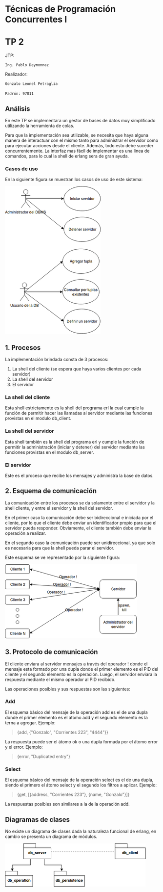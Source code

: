 

# Técnicas de Programación Concurrentes I
# TP 2 

JTP:

    Ing. Pablo Deymonnaz

Realizador:
 
    Gonzalo Leonel Petraglia

    Padrón: 97811



## Análisis

En este TP se implementara un gestor de bases de datos muy simplificado utilizando la herramienta de colas.

Para que la implementación sea utilizable, se necesita que haya alguna manera de interactuar con el mismo tanto para administrar el servidor como para ejecutar acciones desde el cliente. Además, todo esto debe suceder concurrentemente. La interfaz mas fácil de implementar es una linea de comandos, para lo cual la shell de erlang sera de gran ayuda. 

### Casos de uso

En la siguiente figura se muestran los casos de uso de este sistema:

![alt text](./casos_de_uso.png)



## 1. Procesos
La implementación brindada consta de 3 procesos:

 1. La shell del cliente (se espera que haya varios clientes por cada servidor)
 1. La shell del servidor
 1. El servidor

### La shell del cliente

Esta shell estrictamente es la shell del programa erl la cual cumple la función de permitir hacer las llamadas al servidor mediante las funciones provistas en el modulo db_client.


### La shell del servidor

Esta shell también es la shell del programa erl y cumple la función de permitir la administración (iniciar y detener) del servidor mediante las funciones provistas en el modulo db_server.

### El servidor

Este es el proceso que recibe los mensajes y administra la base de datos.


## 2. Esquema de comunicación

La comunicación entre los procesos se da solamente entre el servidor y la shell cliente, y entre el servidor y la shell del servidor.

En el primer caso la comunicación debe ser bidireccional e iniciada por el cliente, por lo que el cliente debe enviar un identificador propio para que el servidor pueda responder. Obviamente, el cliente también debe enviar la operación a realizar.

En el segundo caso la comunicación puede ser unidireccional, ya que solo es necesaria para que la shell pueda parar el servidor.

Este esquema se ve representado por la siguiente figura:

![alt text](./Procesos.png)

## 3. Protocolo de comunicación

El cliente enviara al servidor mensajes a través del operador ! donde el mensaje esta formado por una dupla donde el primer elemento es el PID del cliente y el segundo elemento es la operación. Luego, el servidor enviara la respuesta mediante el mismo operador al PID recibido.

Las operaciones posibles y sus respuestas son las siguientes:

### Add

El esquema básico del mensaje de la operación add es el de una dupla donde el primer elemento es el átomo add y el segundo elemento es la terna a agregar.
Ejemplo:

> {add, {"Gonzalo", "Corrientes 223", "4444"}}

La respuesta puede ser el átomo ok o una dupla formada por el átomo error y el error.
Ejemplo:

> {error, "Duplicated entry"}

### Select

El esquema básico del mensaje de la operación select es el de una dupla, siendo el primero el átomo select y el segundo los filtros a aplicar.
Ejemplo:

> {get, [{address, "Corrientes 223"}, {name, "Gonzalo"}]}

La respuestas posibles son similares a la de la operación add.



## Diagramas de clases

No existe un diagrama de clases dada la naturaleza funcional de erlang, en cambio se presenta un diagrama de módulos.

![alt text](./modules_diagram.png)
